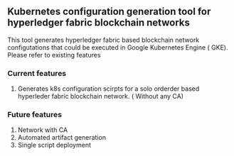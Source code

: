 ## Kubernetes configuration generation tool for hyperledger fabric blockchain networks

This tool generates hyperledger fabric based blockchain network configutations that could be executed in Google Kubernetes Engine ( GKE). Please refer to existing features

### Current features 

1. Generates k8s configuration scirpts for a solo orderder based hyperleder fabric blockchain network. ( Without any CA)

### Future features  
1. Network with CA
2. Automated artifact generation 
3. Single script deployment 